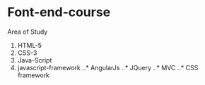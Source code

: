 # Font-end-course

Area of Study 

1. HTML-5
2. CSS-3
3. Java-Script
4. javascript-framework
..* AngularJs
..* JQuery
..* MVC
..* CSS framework


